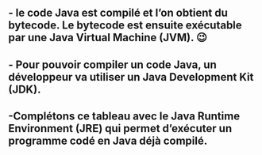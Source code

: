 <h2> - le code Java est compilé et l’on obtient du bytecode. Le bytecode est ensuite exécutable par une Java Virtual Machine (JVM). 😉 </h2>

<h2> - Pour pouvoir compiler un code Java, un développeur va utiliser un Java Development Kit (JDK).</h2> 

<h2> -Complétons ce tableau avec le Java Runtime Environment (JRE) qui permet d’exécuter un programme codé en Java déjà compilé. </h2> 